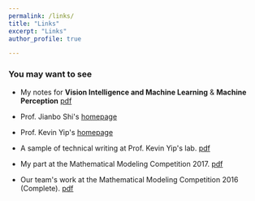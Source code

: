 ```yaml
---
permalink: /links/
title: "Links"
excerpt: "Links"
author_profile: true

---
```

### You may want to see

* My notes for **Vision Intelligence and Machine Learning** & **Machine Perception** [pdf](https://williamlwj.github.io/About/files/Robotics.pdf) 

* Prof. Jianbo Shi's [homepage](http://www.cis.upenn.edu/~jshi/)

* Prof. Kevin Yip's [homepage](http://www.cse.cuhk.edu.hk/~kevinyip/)

* A sample of technical writing at Prof. Kevin Yip's lab. [pdf](https://williamlwj.github.io/About/files/glk_pattern.pdf)

* My part at the Mathematical Modeling Competition 2017. [pdf](https://williamlwj.github.io/About/files/MCM.pdf)

* Our team's work at the Mathematical Modeling Competition 2016 (Complete). [pdf](https://williamlwj.github.io/About/files/MCM16.pdf)
 
